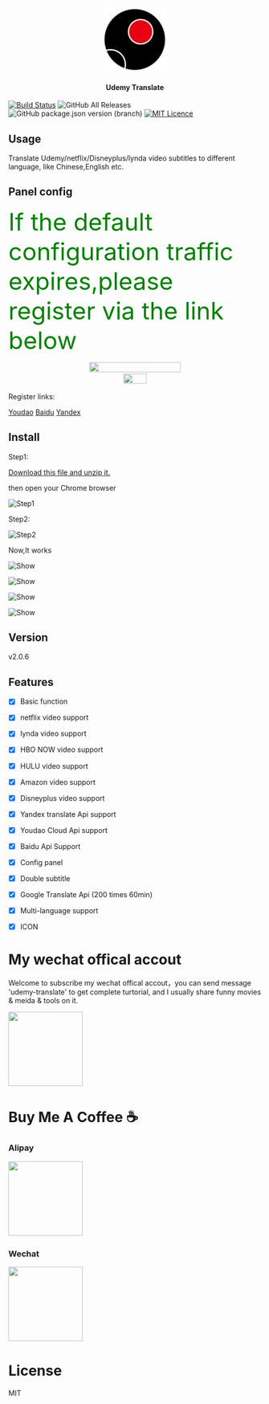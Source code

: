 <p align="center">
  <img src="https://github.com/ChenYCL/chrome-extension-udemy-translate/raw/v2.0.0/example/ball-logo.png" alt="Udemy
   Translate
  " height="128" width="128" />
</p>

<h4 align="center">
  Udemy Translate
</h4>

[![Build Status](https://img.shields.io/badge/README-中文-yellow.svg)](README_zh.md)
![GitHub All Releases](https://img.shields.io/github/downloads/ChenYCL/chrome-extension-udemy-translate/total)
![GitHub package.json version (branch)](https://img.shields.io/github/package-json/v/ChenYCL/chrome-extension-udemy-translate/master)
[![MIT Licence](https://badges.frapsoft.com/os/mit/mit.svg?v=103)](https://opensource.org/licenses/mit-license.php)

## Usage

Translate Udemy/netflix/Disneyplus/lynda video subtitles to different language, like Chinese,English etc.

## Panel config

<font color=green size=7>If the default configuration traffic expires,please register via the link below</font>

<div align=center><img width="60%" height="60%" src="https://github.com/ChenYCL/chrome-extension-udemy-translate/raw/v2.0.0/example/config.png"/></div>

<div align=center><img width="30%" height="30%" src="https://github.com/ChenYCL/chrome-extension-udemy-translate/raw/v2.0.0/example/popup.png"/></div>

Register links:

[Youdao](https://ai.youdao.com/index.s)
[Baidu](https://fanyi-api.baidu.com/api/trans/product/desktop)
[Yandex](https://translate.yandex.com/developers/keys)

## Install

Step1:

[Download this file and unzip it.](https://github.com/ChenYCL/chrome-extension-udemy-translate/releases/tag/v2.0.6)

then open your Chrome browser

![Step1](https://github.com/ChenYCL/chrome-extension-udemy-translate/raw/master/example/step1.png)

Step2:

![Step2](https://github.com/ChenYCL/chrome-extension-udemy-translate/raw/master/example/step2.png)

Now,It works

![Show](https://github.com/ChenYCL/chrome-extension-udemy-translate/raw/master/example/show.png)

![Show](https://github.com/ChenYCL/chrome-extension-udemy-translate/raw/master/example/netflix.png)

![Show](https://github.com/ChenYCL/chrome-extension-udemy-translate/raw/master/example/lynda.png)

![Show](https://github.com/ChenYCL/chrome-extension-udemy-translate/raw/master/example/hulu.jpg)

## Version

v2.0.6

## Features

- [x] Basic function

- [x] netflix video support

- [x] lynda video support

- [x] HBO NOW video support

- [x] HULU video support

- [x] Amazon video support

- [x] Disneyplus video support

- [x] Yandex translate Api support

- [x] Youdao Cloud Api support

- [x] Baidu Api Support

- [x] Config panel

- [x] Double subtitle

- [x] Google Translate Api (200 times 60min)

- [x] Multi-language support

- [x] ICON

# My wechat offical accout

Welcome to subscribe my wechat offical accout，you can send message 'udemy-translate' to get complete turtorial, and I usually share funny movies & meida & tools on it.

  <img  src="https://raw.githubusercontent.com/ChenYCL/chrome-extension-udemy-translate/master/example/qrcode.BMP" alt="" height="148" width="148" />

# Buy Me A Coffee ☕️

### Alipay

  <img  src="https://github.com/ChenYCL/chrome-extension-udemy-translate/raw/v2.0.0/example/alipay.JPG" alt="" height="148" width="148" />

### Wechat

  <img  src="https://github.com/ChenYCL/chrome-extension-udemy-translate/raw/v2.0.0/example/wechat.JPG" alt="" height="148" width="148" />

# License

MIT
